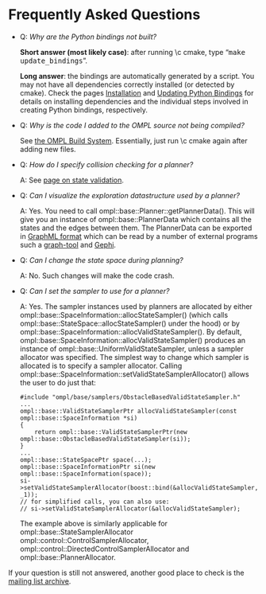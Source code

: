 # Frequently Asked Questions

- Q: _Why are the Python bindings not built?_

  __Short answer (most likely case)__: after running \c cmake, type “<tt>make update_bindings</tt>”.

  __Long answer__: the bindings are automatically generated by a script. You may not have all dependencies correctly installed (or detected by cmake). Check the pages [Installation](installation.html) and [Updating Python Bindings](python.html#updating_python_bindings) for details on installing dependencies and the individual steps involved in creating Python bindings, respectively.

- Q: _Why is the code I added to the OMPL source not being compiled?_

  See [the OMPL Build System](buildSystem.html). Essentially, just run \c cmake again after adding new files.

- Q: _How do I specify collision checking for a planner?_

  A: See [page on state validation](stateValidation.html).

- Q: _Can I visualize the exploration datastructure used by a planner?_

  A: Yes. You need to call ompl::base::Planner::getPlannerData(). This will give you an instance of ompl::base::PlannerData which contains all the states and the edges between them. The PlannerData can be exported in [GraphML format](http://graphml.graphdrawing.org) which can be read by a number of external programs such a [graph-tool](http://graph-tool.skewed.de) and [Gephi](http://gephi.github.io).

- Q: _Can I change the state space during planning?_

  A: No. Such changes will make the code crash.

- Q: _Can I set the sampler to use for a planner?_

  A: Yes. The sampler instances used by planners are allocated by either ompl::base::SpaceInformation::allocStateSampler() (which calls ompl::base::StateSpace::allocStateSampler() under the hood) or by ompl::base::SpaceInformation::allocValidStateSampler(). By default, ompl::base::SpaceInformation::allocValidStateSampler() produces an instance of ompl::base::UniformValidStateSampler, unless a sampler allocator was specified. The simplest way to change which sampler is allocated is to specify a sampler allocator. Calling ompl::base::SpaceInformation::setValidStateSamplerAllocator() allows the user to do just that:
  ~~~{.cpp}
  #include "ompl/base/samplers/ObstacleBasedValidStateSampler.h"
  ...
  ompl::base::ValidStateSamplerPtr allocValidStateSampler(const ompl::base::SpaceInformation *si)
  {
      return ompl::base::ValidStateSamplerPtr(new ompl::base::ObstacleBasedValidStateSampler(si));
  }
  ...
  ompl::base::StateSpacePtr space(...);
  ompl::base::SpaceInformationPtr si(new ompl::base::SpaceInformation(space));
  si->setValidStateSamplerAllocator(boost::bind(&allocValidStateSampler, _1));
  // for simplified calls, you can also use:
  // si->setValidStateSamplerAllocator(&allocValidStateSampler);
  ~~~

  The example above is similarly applicable for ompl::base::StateSamplerAllocator ompl::control::ControlSamplerAllocator, ompl::control::DirectedControlSamplerAllocator and ompl::base::PlannerAllocator.

If your question is still not answered, another good place to check is the [mailing list archive](http://sourceforge.net/mailarchive/forum.php?forum_name=ompl-users).

